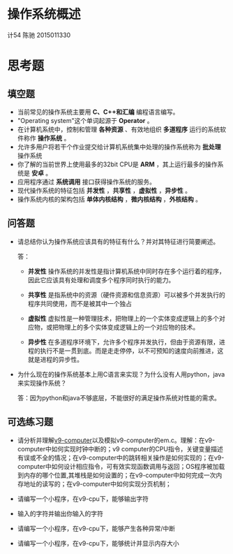 # 操作系统概述

计54 陈驰 2015011330

# 思考题

## 填空题

* 当前常见的操作系统主要用 __C、C++和汇编__ 编程语言编写。
* "Operating system"这个单词起源于 __Operator__ 。
* 在计算机系统中，控制和管理 __各种资源__ 、有效地组织 __多道程序__ 运行的系统软件称作 __操作系统__ 。
* 允许多用户将若干个作业提交给计算机系统集中处理的操作系统称为 __批处理__ 操作系统
* 你了解的当前世界上使用最多的32bit CPU是 __ARM__ ，其上运行最多的操作系统是 __安卓__ 。
* 应用程序通过 __系统调用__ 接口获得操作系统的服务。
* 现代操作系统的特征包括 __并发性__ ，__共享性__ ，__虚拟性__ ，__异步性__ 。
* 操作系统内核的架构包括 __单体内核结构__ ，__微内核结构__ ，__外核结构__ 。


## 问答题

- 请总结你认为操作系统应该具有的特征有什么？并对其特征进行简要阐述。

    答：
    
    - __并发性__ 操作系统的并发性是指计算机系统中同时存在多个运行着的程序，因此它应该具有处理和调度多个程序同时执行的能力。

    - __共享性__
    是指系统中的资源（硬件资源和信息资源）可以被多个并发执行的程序共同使用，而不是被其中一个独占

    - __虚拟性__
    虚拟性是一种管理技术，把物理上的一个实体变成逻辑上的多个对应物，或把物理上的多个实体变成逻辑上的一个对应物的技术。

    - __异步性__
    在多道程序环境下，允许多个程序并发执行，但由于资源有限，进程的执行不是一贯到底。而是走走停停，以不可预知的速度向前推进，这就是进程的异步性。


- 为什么现在的操作系统基本上用C语言来实现？为什么没有人用python，java来实现操作系统？

    答：因为python和java不够底层，不能很好的满足操作系统对性能的需求。

## 可选练习题

- 请分析并理解[v9\-computer](https://github.com/chyyuu/os_tutorial_lab/blob/master/v9_computer/docs/v9_computer.md)以及模拟v9\-computer的em.c。理解：在v9\-computer中如何实现时钟中断的；v9 computer的CPU指令，关键变量描述有误或不全的情况；在v9\-computer中的跳转相关操作是如何实现的；在v9\-computer中如何设计相应指令，可有效实现函数调用与返回；OS程序被加载到内存的哪个位置,其堆栈是如何设置的；在v9\-computer中如何完成一次内存地址的读写的；在v9\-computer中如何实现分页机制；


- 请编写一个小程序，在v9-cpu下，能够输出字符


- 输入的字符并输出你输入的字符


- 请编写一个小程序，在v9-cpu下，能够产生各种异常/中断


- 请编写一个小程序，在v9-cpu下，能够统计并显示内存大小
